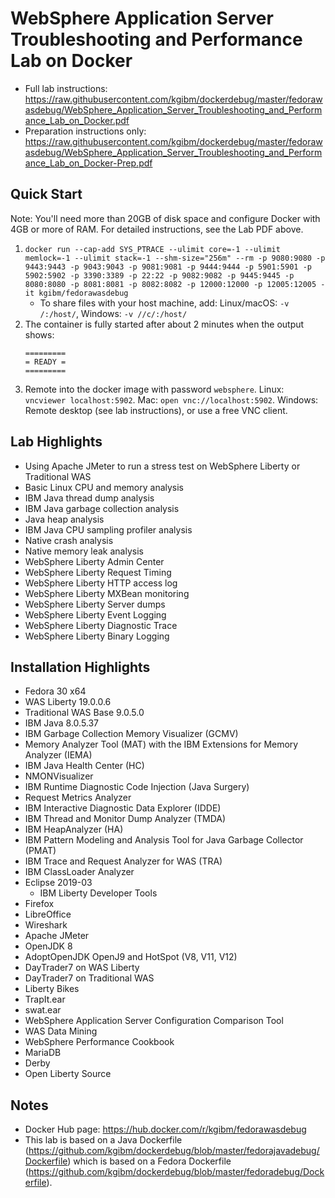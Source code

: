 # WebSphere Application Server Troubleshooting and Performance Lab on Docker

* Full lab instructions: https://raw.githubusercontent.com/kgibm/dockerdebug/master/fedorawasdebug/WebSphere_Application_Server_Troubleshooting_and_Performance_Lab_on_Docker.pdf
* Preparation instructions only: https://raw.githubusercontent.com/kgibm/dockerdebug/master/fedorawasdebug/WebSphere_Application_Server_Troubleshooting_and_Performance_Lab_on_Docker-Prep.pdf

## Quick Start

Note: You'll need more than 20GB of disk space and configure Docker with 4GB or more of RAM. For detailed instructions, see the Lab PDF above.

1. `docker run --cap-add SYS_PTRACE --ulimit core=-1 --ulimit memlock=-1 --ulimit stack=-1 --shm-size="256m" --rm -p 9080:9080 -p 9443:9443 -p 9043:9043 -p 9081:9081 -p 9444:9444 -p 5901:5901 -p 5902:5902 -p 3390:3389 -p 22:22 -p 9082:9082 -p 9445:9445 -p 8080:8080 -p 8081:8081 -p 8082:8082 -p 12000:12000 -p 12005:12005 -it kgibm/fedorawasdebug`
   * To share files with your host machine, add: Linux/macOS: `-v /:/host/`, Windows: `-v //c/:/host/`
1. The container is fully started after about 2 minutes when the output shows:
   ```
   =========
   = READY =
   =========
   ```
1. Remote into the docker image with password `websphere`. Linux: `vncviewer localhost:5902`. Mac: `open vnc://localhost:5902`. Windows: Remote desktop (see lab instructions), or use a free VNC client.

## Lab Highlights

* Using Apache JMeter to run a stress test on WebSphere Liberty or Traditional WAS
* Basic Linux CPU and memory analysis
* IBM Java thread dump analysis
* IBM Java garbage collection analysis
* Java heap analysis
* IBM Java CPU sampling profiler analysis
* Native crash analysis
* Native memory leak analysis
* WebSphere Liberty Admin Center
* WebSphere Liberty Request Timing
* WebSphere Liberty HTTP access log
* WebSphere Liberty MXBean monitoring
* WebSphere Liberty Server dumps
* WebSphere Liberty Event Logging
* WebSphere Liberty Diagnostic Trace
* WebSphere Liberty Binary Logging

## Installation Highlights

* Fedora 30 x64
* WAS Liberty 19.0.0.6
* Traditional WAS Base 9.0.5.0
* IBM Java 8.0.5.37
* IBM Garbage Collection Memory Visualizer (GCMV)
* Memory Analyzer Tool (MAT) with the IBM Extensions for Memory Analyzer (IEMA)
* IBM Java Health Center (HC)
* NMONVisualizer
* IBM Runtime Diagnostic Code Injection (Java Surgery)
* Request Metrics Analyzer
* IBM Interactive Diagnostic Data Explorer (IDDE)
* IBM Thread and Monitor Dump Analyzer (TMDA)
* IBM HeapAnalyzer (HA)
* IBM Pattern Modeling and Analysis Tool for Java Garbage Collector (PMAT)
* IBM Trace and Request Analyzer for WAS (TRA)
* IBM ClassLoader Analyzer
* Eclipse 2019-03
  * IBM Liberty Developer Tools
* Firefox
* LibreOffice
* Wireshark
* Apache JMeter
* OpenJDK 8
* AdoptOpenJDK OpenJ9 and HotSpot (V8, V11, V12)
* DayTrader7 on WAS Liberty
* DayTrader7 on Traditional WAS
* Liberty Bikes
* TrapIt.ear
* swat.ear
* WebSphere Application Server Configuration Comparison Tool
* WAS Data Mining
* WebSphere Performance Cookbook
* MariaDB
* Derby
* Open Liberty Source

## Notes

* Docker Hub page: https://hub.docker.com/r/kgibm/fedorawasdebug
* This lab is based on a Java Dockerfile (https://github.com/kgibm/dockerdebug/blob/master/fedorajavadebug/Dockerfile) which is based on a Fedora Dockerfile (https://github.com/kgibm/dockerdebug/blob/master/fedoradebug/Dockerfile).
